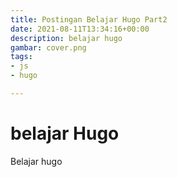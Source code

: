 ```yaml
---
title: Postingan Belajar Hugo Part2
date: 2021-08-11T13:34:16+00:00
description: belajar hugo
gambar: cover.png
tags:
- js
- hugo

---
```

# belajar Hugo

Belajar hugo